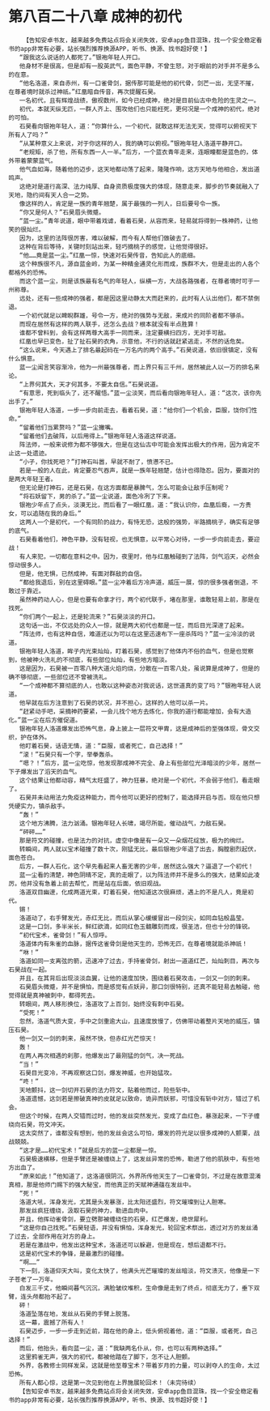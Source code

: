 # 第八百二十八章 成神的初代
        【告知安卓书友，越来越多免费站点将会关闭失效，安卓app鱼目混珠，找一个安全稳定看书的app非常有必要，站长强烈推荐换源APP，听书、换源、找书超好使！】
       “跟我这么说话的人都死了。”银袍年轻人开口。
       他身材不是很高，但是却有一股英武气，面色平静，不曾生怒，对于眼前的对手并不是多么的在意。
       “他名洛道，来自赤州，有一口雀骨剑，据传那可能是他的初代骨，剑芒一出，无坚不摧，在尊者境时就杀过神祇。”红凰暗自传音，再次提醒石昊。
       一名初代，且有辉煌战绩，傲视数州，如今已经成神，绝对是目前仙古中危险的生灵之一。
       初代，本就天纵无匹，一群人齐上、围攻他们也只能枉死，更何况是一个成神的初代，绝对的可怕。
       石昊看向银袍年轻人，道：“你算什么，一个初代，就敢这样无法无天，觉得可以俯视天下所有人了吗？”
       “从某种意义上来说，对于你这样的人，我的确可以俯视。”银袍年轻人洛道平静开口。
       “老规矩，杀了他，所有东西一人一半。”后方，一个蓝衣青年走来，连眼瞳都是蓝色的，体外带着蒙蒙蓝气。
       他气血如海，随着他的迈步，这天地都动荡了起来，隆隆作响，这方天地与他相合，发出道鸣声。
       这绝对是道行高深、法力纯厚、自身资质极度强大的体现，随意走来，脚步的节奏就融入了天地，隐约间有天人合一之势。
       像这样的人，肯定是一族的青年翘楚，属于最强的一列人，日后要号令一族。
       “你又是何人？”石昊眉头微蹙。
       “蓝一尘。”青年说道，眼中带着戏谑，看着石昊，从容而来，轻易就将得到一株神药，让他笑的很灿烂。
       因为，这里的法阵很厉害，难以破解，而今有人帮他们做破去了。
       这种在背后等待，关键时刻站出来，轻巧摘桃子的感觉，让他觉得很好。
       “他……竟是蓝一尘。”红凰一惊，快速对石昊传音，告知此人的底细。
       这个种族很不凡，源自蓝金岭，为某一种精金通灵化形而成，族群不大，但是走出的人各个都格外的恐怖。
       而这个蓝一尘，则是该族最有名气的年轻人，纵横一方，大战各路强者，在尊者境时可于一州称尊。
       远处，还有一些成神的强者，都是因这里动静太大而赶来的，此时有人认出他们，都不禁倒退。
       一个初代就足以睥睨群雄，号令一方，绝对的强势与无敌，来成片的同阶者都不够杀。
       而现在居然有这样的两人联手，还怎么去战？根本就没有半点胜算！
       谁都不曾料到，会有这样两尊大高手一同而来，注定要横扫四方，无对手可敌。
       红凰也早已变色，扯了扯石昊的衣角，示意他，不行的话就赶紧逃走，不然的话危矣。
       “这么说来，今天遇上了排名最起码在一万名内的两个高手。”石昊说道，依旧很镇定，没有什么惧意。
       蓝一尘闻言笑容渐冷，他为一州最强尊者，而上界只有三千州，居然被此人以一万的排名来论。
       “上界何其大，天才何其多，不要太自信。”石昊说道。
       “有意思，死到临头了，还不醒悟。”蓝一尘淡笑，而后看向银袍年轻人，道：“这次，该你先出手了。”
       银袍年轻人洛道，一步一步向前走去，看着石昊，道：“给你们一个机会，臣服，饶你们性命。”
       “留着他们当累赘吗？”蓝一尘撇嘴。
       “留着他们去破阵，以后用得上。”银袍年轻人洛道这样说道。
       阵法师，一般来说修为都不够强大，但是在这仙古中可能会发挥出极大的作用，因为肯定不止这一处遗迹。
       “小子，你找死吧？”打神石叫嚣，早就不耐了，愤懑不已。
       若是一般的人在此，肯定要忍气吞声，就是一族年轻翘楚，估计也得隐忍。因为，要面对的是两大年轻王者。
       但无论是打神石，还是石昊，在这方面都是暴脾气，怎么可能会让敌手压制呢？
       “将石妖留下，男的杀了。”蓝一尘说道，面色冷冽了下来。
       银袍少年点了点头，淡漠无比，而后看了一眼红凰，道：“我认识你，血凰后裔，一方贵女，可以追随在我的身后。”
       这两人一个是初代，一个有同阶的战力，有恃无恐，这般的强势，半路摘桃子，确实有足够的底气。
       石昊看着他们，神色平静，没有轻视，也无惧意，以平常心对待，一步一步向前走去，要迎战！
       有人来犯，一切都在意料之中。因为，夜里时，他与红凰触碰到了法阵，剑气滔天，必然会惊动很多人。
       但是，他无惧，已然成神，有面对群敌的自信。
       “都给我退后，别在这里碍眼。”蓝一尘冲着后方冷声道，威压一展，惊的很多强者倒退，不敢过于靠近。
       虽然神药动人心，但是也要有命拿才行，两个初代联手，堵在那里，谁敢轻易上前，那是在找死。
       “你们两个一起上，还是轮流来？”石昊淡淡的开口。
       这句话一出，不仅远处的众人一惊，就是两大初代也都是一怔，而后目光深邃了起来。
       “阵法师，也有这种自信，难道还以为可以在这里迅速布下一座杀阵吗？”蓝一尘冷淡的说道。
       银袍年轻人洛道，眸子内光束灿灿，盯着石昊，感觉到了他体内不俗的血气，但是也觉察到，他被神火洗礼的不彻底，有些部位灿灿，有些地方暗淡。
       这是因为，石昊被一百零八种大道火焰灼烧，分散在一百零八处，虽说算是成神了，但是的确不够彻底，一些部位还不曾被洗礼。
       “一个成神都不算彻底的人，也敢以这种姿态对我说话，这世道真的变了吗？”银袍年轻人说道。
       他早就在后方注意到了石昊的状况，并不担心，这样的人他可以杀一片。
       “赶紧动手吧，采摘神药要紧，一会儿找个地方去炼化，你我的道行都能增加，会有大造化。”蓝一尘在后方催促道。
       银袍年轻人洛道爆发出恐怖气息，身上披上一层符文甲胄，这是成神后的至强体现，骨文交织，护在体外。
       他盯着石昊，话语无情，道：“臣服，或者死亡，自己选择！”
       “滚！”石昊只有一个字，举拳轰杀。
       “嗯？！”后方，蓝一尘吃惊，他发现那成神不完全、身上有些部位光泽暗淡的少年，居然一下子爆发出了滔天的血气。
       这个结果让他都动容，精气太旺盛了，神力狂暴，绝对是一个初代，不会弱于他们，看走眼了。
       石昊并未动用法力免疫这种能力，而今他可以更好的控制了，能选择开启与否。现在他只想凭硬实力，镇杀敌手。
       “轰！”
       这个地方沸腾，法力汹涌。银袍年轻人长啸，竭尽所能，催动战气，力敌石昊。
       “砰砰……”
       那是符文的碰撞，也是法力的对抗，虚空中像是有一朵又一朵烟花绽放，极为的绚烂。
       转瞬间，两人就以宝术碰撞了数十次，刚猛无比，最后银袍少年退了出去，胸膛剧烈起伏，面色苍白。
       后方，一群人石化，这个早先看起来人畜无害的少年，居然这么强大？逼退了一个初代！
       蓝一尘看的清楚，神色阴晴不定，真的走眼了，以为阵法师并不是多么的强大，结果如此凌厉。他并没有急着上前去帮忙，而是站在后面，依旧观战。
       洛道双目幽邃，化成两道光束，盯着石昊，他知道这次很麻烦，遇上的不是凡人，竟是初代。
       锵！
       洛道动了，右手臂发光，赤红无比，而后从掌心缓缓冒出一段剑尖，如同血钻般晶莹。
       这是一口剑，多半米长，鲜红欲滴，如同红色玉髓雕刻而成，很圣洁，但也十分的锋锐。
       “初代宝术，雀骨剑！”有人惊呼。
       洛道体内有朱雀的血脉，据传这雀骨剑是他天生的，恐怖无匹，在尊者境就能杀神祇！
       “咻！”
       洛道如同一支离弦的箭，迅速冲了过去，手持雀骨剑，射出一道道红芒，灿灿刺目，再次与石昊战在一起。
       并且，在其背后出现淡淡血翼，让他的速度加快，围绕着石昊攻击，一剑又一剑的刺来。
       石昊眉头微蹙，并不是惧怕，而是感觉有点妖异，那口剑很特别，还真不能轻易去触碰，他觉得就是真神被刺中，都得死去。
       转眼间，两人移形换位，洛道攻了上百剑，始终没有刺中石昊。
       “受死！”
       忽然，洛道气质大变，手中之剑重逾大山，且速度放慢了，仿佛带动着整片天地的威压，镇压石昊。
       他一剑又一剑的刺来，虽然不快，但赤红光芒惊天！
       轰！
       在两人再次相遇的刹那，他爆发出了最刚猛的剑气，决一死战。
       “当！”
       石昊目光变冷，不再观察这口剑，爆发神威，也开始猛攻。
       “咚！”
       天地颤抖，这一剑切开石昊的法力符文，贴着他而过，险些斩中。
       洛道遗憾，这剑若是擦破真神的皮就足以致命，诡异而妖邪，可惜没有斩中对方，错过了机会。
       但这个时候，在两人交错而过时，他的发丝突然发光，变成了血红色，暴涨起来，一下子缠绕向石昊，符文冲天。
       这太突然了，谁都没有想到，他的发丝会这么可怕，爆发的符光足以很多成神的人颤栗，战战兢兢。
       “这才是……初代宝术！”就是后方的蓝一尘都是一惊。
       石昊极速横移，但是手臂还是被缠绕上了，这发丝异常的恐怖，勒进了他的肌肤中，有些地方出血了。
       “原来如此！”他知道了，这洛道很阴沉，外界所传他天生了一口雀骨剑，不过是在故意混淆真相，那是他师门赐下的强大秘宝，而他真正的天赋神通蕴在发丝中。
       “死！”
       洛道大吼，浑身发光，尤其是头发暴涨，比太阳还盛烈，符文璀璨到让人胆寒。
       那发丝疯狂缠绕，汲取石昊的神力，勒进血肉中。
       并且，他挥动雀骨剑，要立劈那被缠绕住的石昊，红芒爆发，绝世犀利。
       “这是你自己找死。”石昊轻语，并没有惧怕，浑身发光，轮回宝术祭出，透过对方的发丝涌了过去，全部作用在对方的身上。
       若是在激战中，他发出这种宝术，洛道还可以躲避，但是现在，想后退都不行。
       这是初代宝术的争锋，是最激烈的碰撞。
       “啊……”
       下一刻，洛道仰天大叫，变化太快了，他满头光芒璀璨的发丝暗淡，符文溃灭，他像是一下子苍老了一万年。
       白发三千丈，他瞬间暮气沉沉，满脸皱纹堆积，生命像是走到了终点，彻底无力了，垂下双臂，连头颅都抬不起了。
       砰！
       洛道坠落在地，发丝从石昊的手臂上脱落。
       这一幕，震撼了所有人！
       石昊迈步，一步一步走到近前，踏在他的身上，低头俯视着他，道：“臣服，或者死，自己选择！”
       而后，他抬头，看向蓝一尘，道：“我缺两名仆从，你，也可以有两种选择。”
       这里鸦雀无声，强大的初代，都被他踏在了脚下，怎不让人胆颤。
       外界，各教修士同样发呆，这就是他至尊宝术？带着岁月的力量，可以剥夺人的生命，太过恐怖。
       所有人都心惊，这是第一次见到他在上界施展轮回术！（未完待续）
       【告知安卓书友，越来越多免费站点将会关闭失效，安卓app鱼目混珠，找一个安全稳定看书的app非常有必要，站长强烈推荐换源APP，听书、换源、找书超好使！】